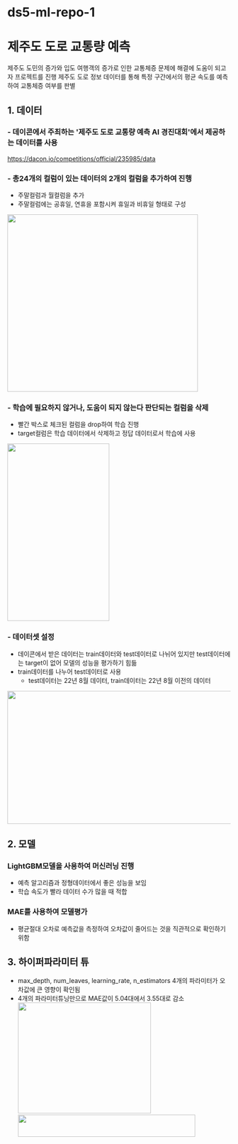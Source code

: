 # ds5-ml-repo-1

# 제주도 도로 교통량 예측
제주도 도민의 증가와 입도 여행객의 증가로 인한 교통체증 문제에 해결에 도움이 되고자 프로젝트를 진행
제주도 도로 정보 데이터를 통해 특정 구간에서의 평균 속도를 예측하여 교통체증 여부를 판별

## 1. 데이터
### - 데이콘에서 주최하는 '제주도 도로 교통량 예측 AI 경진대회'에서 제공하는 데이터를 사용
https://dacon.io/competitions/official/235985/data

### - 총24개의 컬럼이 있는 데이터의 2개의 컬럼을 추가하여 진행
  - 주말컬럼과 월컬럼을 추가
  - 주말컬럼에는 공휴일, 연휴을 포함시켜 휴일과 비휴일 형태로 구성
<img src="https://user-images.githubusercontent.com/87750521/202093281-3a33f059-6051-4c2d-ac4c-5aa2d5cf1e95.png" width="430" height="400"/>

### - 학습에 필요하지 않거나, 도움이 되지 않는다 판단되는 컬럼을 삭제
  - 빨간 박스로 체크된 컬럼을 drop하여 학습 진행
  - target컬럼은 학습 데이터에서 삭제하고 정답 데이터로서 학습에 사용
<img src="https://user-images.githubusercontent.com/87750521/202093609-79b5b954-8349-4127-95bd-e5921a80fc0b.png" width="230" height="400"/>

### - 데이터셋 설정
  - 데이콘에서 받은 데이터는 train데이터와 test데이터로 나뉘어 있지만 test데이터에는 target이 없어 모델의 성능을 평가하기 힘듦
  - train데이터를 나누어 test데이터로 사용
    - test데이터는 22년 8월 데이터, train데이터는 22년 8월 이전의 데이터
<img src="https://user-images.githubusercontent.com/87750521/202096392-e786d998-0ba0-49f2-b66f-6fb3f0515455.png" width="1000" height="300"/>




## 2. 모델
### LightGBM모델을 사용하여 머신러닝 진행
- 예측 알고리즘과 정형데이터에서 좋은 성능을 보임
- 학습 속도가 빨라 데이터 수가 많을 때 적합

### MAE를 사용하여 모델평가
- 평균절대 오차로 예측값을 측정하여 오차값이 줄어드는 것을 직관적으로 확인하기 위함


## 3. 하이퍼파라미터 튜
- max_depth, num_leaves, learning_rate, n_estimators 4개의 파라미터가 오차값에 큰 영향이 확인됨
- 4개의 파라미터튜닝만으로 MAE값이 5.04대에서 3.55대로 감소
<img src="https://user-images.githubusercontent.com/87750521/202098537-a8619390-01c6-4302-b86e-2836ca86d0a2.png" width="300" height="250"/> <img src="https://user-images.githubusercontent.com/87750521/202098021-966239c3-ab48-427a-b49f-8df0c3bcb57e.png" width="400" height="50"/>

